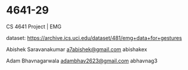 # 4641-29
CS 4641 Project | EMG 

dataset:
https://archive.ics.uci.edu/dataset/481/emg+data+for+gestures




Abishek Saravanakumar a7abishek@gmail.com abishakex

Adam Bhavnagarwala adambhav2623@gmail.com abhavnag3
